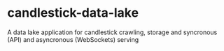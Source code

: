 # candlestick-data-lake
A data lake application for candlestick crawling, storage and syncronous (API) and asyncronous (WebSockets) serving
